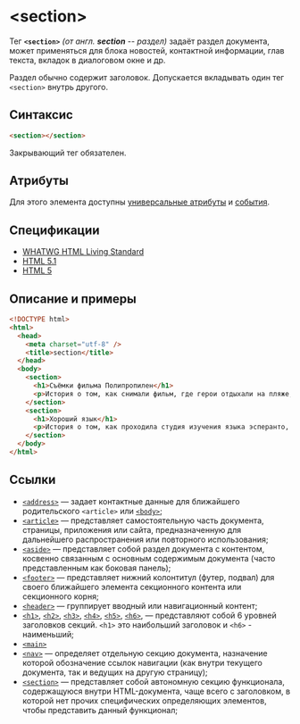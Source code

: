 # &lt;section&gt;

Тег **`<section>`** _(от англ. **section** -- раздел)_ задаёт раздел документа, может применяться для блока новостей, контактной информации, глав текста, вкладок в диалоговом окне и др.

Раздел обычно содержит заголовок. Допускается вкладывать один тег `<section>` внутрь другого.

## Синтаксис

```html
<section></section>
```

Закрывающий тег обязателен.

## Атрибуты

Для этого элемента доступны [универсальные атрибуты](/lib/uni-attr/) и [события](/lib/events/).

## Спецификации

- [WHATWG HTML Living Standard](https://html.spec.whatwg.org/multipage/sections.html#the-section-element)
- [HTML 5.1](http://www.w3.org/html/wg/drafts/html/master/sections.html#the-section-element)
- [HTML 5](http://www.w3.org/TR/html5/sections.html#the-section-element)

## Описание и примеры

```html
<!DOCTYPE html>
<html>
  <head>
    <meta charset="utf-8" />
    <title>section</title>
  </head>
  <body>
    <section>
      <h1>Съёмки фильма Полипропилен</h1>
      <p>История о том, как снимали фильм, где герои отдыхали на пляже, потом пришёл антагонист, избил протагонистов, сбросил их в бассейн, и что из этого получилось.</p>
    </section>
    <section>
      <h1>Хороший язык</h1>
      <p>История о том, как проходила студия изучения языка эсперанто, в то время, как над ней, на веранде велась студия приколистов, где травились анекдоты, и что из этого получилось.</p>
    </section>
  </body>
</html>
```

## Ссылки

- [`<address>`](/html/address/) &mdash; задает контактные данные для ближайшего родительского `<article>` или [`<body>`](/html/body/);
- [`<article>`](/html/article/) &mdash; представляет самостоятельную часть документа, страницы, приложения или сайта, предназначенную для дальнейшего распространения или повторного использования;
- [`<aside>`](/html/aside/) &mdash; представляет собой раздел документа с контентом, косвенно связанным с основным содержимым документа (часто представленным как боковая панель);
- [`<footer>`](/html/footer/) &mdash; представляет нижний колонтитул (футер, подвал) для своего ближайшего элемента секционного контента или секционного корня;
- [`<header>`](/html/header/) &mdash; группирует вводный или навигационный контент;
- [`<h1>`](/html/h1/), [`<h2>`](/html/h2/), [`<h3>`](/html/h3/), [`<h4>`](/html/h4/), [`<h5>`](/html/h5/), [`<h6>`](/html/h6/), &mdash; представляют собой 6 уровней заголовков секций. `<h1>` это наибольший заголовок и `<h6>` - наименьший;
- [`<main>`](/html/main/)
- [`<nav>`](/html/nav/) &mdash; определяет отдельную секцию документа, назначение которой обозначение ссылок навигации (как внутри текущего документа, так и ведущих на другую страницу);
- [`<section>`](/html/section/) &mdash; представляет собой автономную секцию функционала, содержащуюся внутри HTML-документа, чаще всего с заголовком, в которой нет прочих специфических определяющих элементов, чтобы представить данный функционал;
